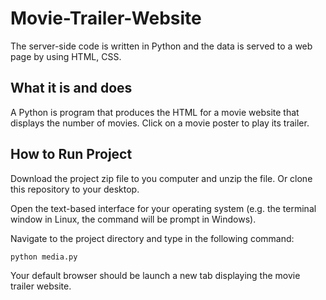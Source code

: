 # Movie-Trailer-Website

The server-side code is written in Python and the data is served to a web page by using
HTML, CSS.

## What it is and does

A Python is program that produces the HTML for a movie website that displays the
 number of movies. Click on a movie poster to play its trailer.

## How to Run Project

Download the project zip file to you computer and unzip the file. Or clone this
repository to your desktop.

Open the text-based interface for your operating system (e.g. the terminal
window in Linux, the command will be prompt in Windows).

Navigate to the project directory and type in the following command:

```bash
python media.py
```

Your default browser should be launch a new tab displaying the movie trailer website.
